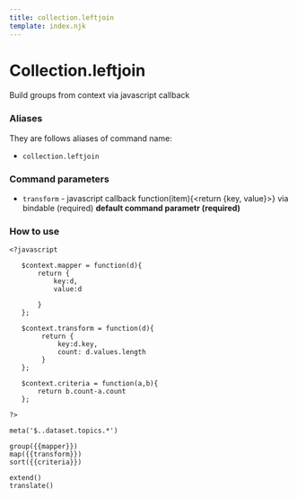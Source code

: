 ```yaml
---
title: collection.leftjoin
template: index.njk
---
```


# Collection.leftjoin

Build groups from context via javascript callback

### Aliases

They are follows aliases of command name:

- `collection.leftjoin`

### Command parameters

- `transform` - javascript callback function(item){<return {key, value}>} via bindable (required) **default command parametr (required)** 


### How to use

```dps
<?javascript
   
   $context.mapper = function(d){
       return {
           key:d, 
           value:d
           
       }
   };
   
   $context.transform = function(d){
        return {
            key:d.key, 
            count: d.values.length
        }
   };
   
   $context.criteria = function(a,b){
       return b.count-a.count
   };
   
?>

meta('$..dataset.topics.*')

group({{mapper}})
map({{transform}})
sort({{criteria}})

extend()
translate()

```